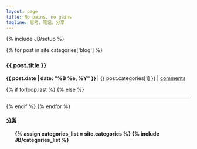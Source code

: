 ```yaml
---
layout: page
title: No pains, no gains
tagline: 思考，笔记，分享
---
```

{% include JB/setup %}

<div class="row-fluid">
  <div class="span9">
    <div>
      {% for post in site.categories['blog'] %}	
        <h3><a href="{{ post.url }}">{{ post.title }}</a></h3>
        <!--p>
            {{ post.content | strip_html | truncatewords:25}}
        </p>
        <p>
          <a href="{{ post.url }}"><strong>阅读更多...</strong></a><br/>
        </p-->
        <p>
          <strong>
            {{ post.date | date: "%B %e, %Y" }}
          </strong>
            | {{ post.categories[1] }}
            | <a href="http://chenxiaotao.github.com{{ post.url }}/#uyan_frame" data-disqus-identifier="{{ post.url }}">comments</a>
        </p>
        {% if forloop.last %}
        {% else %}
          <hr>
        {% endif %}
      {% endfor %}
    </div>
  </div>
  
  <div class="span3">
    <a href="categories.html"><h4>分类</h4></a>
    <div class="tag_box">
      <strong><ul>
        {% assign categories_list = site.categories %}
        {% include JB/categories_list %}
      </ul> </strong>
    </div>
  </div>

</div>
